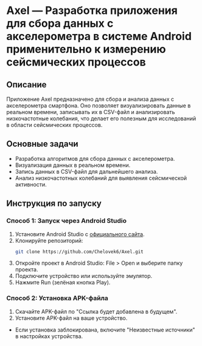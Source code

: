 # Axel — Разработка приложения для сбора данных с акселерометра в системе Android применительно к измерению сейсмических процессов

## Описание
Приложение Axel предназначено для сбора и анализа данных с акселерометра смартфона. Оно позволяет визуализировать данные в реальном времени, записывать их в CSV-файл и анализировать низкочастотные колебания, что делает его полезным для исследований в области сейсмических процессов.

## Основные задачи
- Разработка алгоритмов для сбора данных с акселерометра.
- Визуализация данных в реальном времени.
- Запись данных в CSV-файл для дальнейшего анализа.
- Анализ низкочастотных колебаний для выявления сейсмической активности.

## Инструкция по запуску

### Способ 1: Запуск через Android Studio
1. Установите Android Studio с [официального сайта](https://developer.android.com/studio).
2. Клонируйте репозиторий:
   ```bash
   git clone https://github.com/Chelovek6/Axel.git
3. Откройте проект в Android Studio: File > Open и выберите папку проекта.
4. Подключите устройство или используйте эмулятор.
5. Нажмите Run (зелёная кнопка Play).
### Способ 2: Установка APK-файла
1. Скачайте APK-файл по "Ссылка будет добавлена в будущем".
2. Установите APK-файл на ваше устройство.
- Если установка заблокирована, включите "Неизвестные источники" в настройках устройства.
